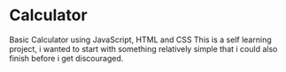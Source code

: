 # Calculator
Basic Calculator using JavaScript, HTML and CSS
This is a self learning project, i wanted to start with something relatively simple that i could also finish before i get discouraged.
